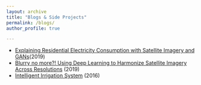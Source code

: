 ```yaml
---
layout: archive
title: "Blogs & Side Projects"
permalink: /blogs/
author_profile: true

---
```

* [Explaining Residential Electricity Consumption with Satellite Imagery and GANs](https://medium.com/@tconlon10/visualizing-residential-electricity-consumption-with-satellite-imagery-and-gans-b0bbb0fa39d6)(2019)
* [Blurry no more?! Using Deep Learning to Harmonize Satellite Imagery Across Resolutions](https://medium.com/descarteslabs-team/blurry-no-more-using-deep-learning-to-harmonize-satellite-imagery-across-resolutions-b1fe46c7f8cc)  (2019)
* [Intelligent Irrigation System](http://icsl.ee.columbia.edu/iot-class/2016fall/group1/) (2016)
